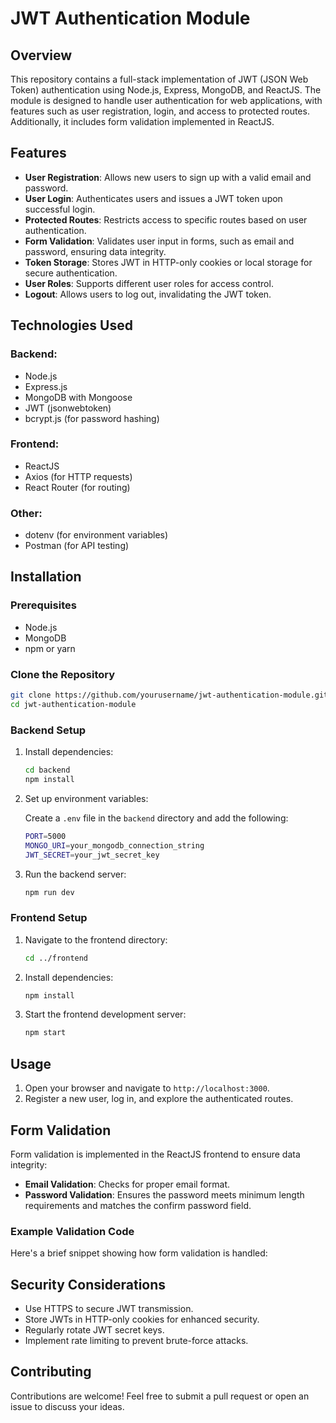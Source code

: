 
JWT Authentication Module
=========================

Overview
--------

This repository contains a full-stack implementation of JWT (JSON Web Token) authentication using Node.js, Express, MongoDB, and ReactJS. The module is designed to handle user authentication for web applications, with features such as user registration, login, and access to protected routes. Additionally, it includes form validation implemented in ReactJS.

Features
--------

* **User Registration**: Allows new users to sign up with a valid email and password.
* **User Login**: Authenticates users and issues a JWT token upon successful login.
* **Protected Routes**: Restricts access to specific routes based on user authentication.
* **Form Validation**: Validates user input in forms, such as email and password, ensuring data integrity.
* **Token Storage**: Stores JWT in HTTP-only cookies or local storage for secure authentication.
* **User Roles**: Supports different user roles for access control.
* **Logout**: Allows users to log out, invalidating the JWT token.

Technologies Used
-----------------

### Backend:

* Node.js
* Express.js
* MongoDB with Mongoose
* JWT (jsonwebtoken)
* bcrypt.js (for password hashing)

### Frontend:

* ReactJS
* Axios (for HTTP requests)
* React Router (for routing)

### Other:

* dotenv (for environment variables)
* Postman (for API testing)

Installation
------------

### Prerequisites

* Node.js
* MongoDB
* npm or yarn

### Clone the Repository

```bash
git clone https://github.com/yourusername/jwt-authentication-module.git
cd jwt-authentication-module
```

### Backend Setup

1. Install dependencies:

    ```bash
    cd backend
    npm install
    ```

2. Set up environment variables:

   Create a `.env` file in the `backend` directory and add the following:

    ```bash
    PORT=5000
    MONGO_URI=your_mongodb_connection_string
    JWT_SECRET=your_jwt_secret_key
    ```

3. Run the backend server:

    ```bash
    npm run dev
    ```

### Frontend Setup

1. Navigate to the frontend directory:

    ```bash
    cd ../frontend
    ```

2. Install dependencies:

    ```bash
    npm install
    ```

3. Start the frontend development server:

    ```bash
    npm start
    ```

Usage
-----

1. Open your browser and navigate to `http://localhost:3000`.
2. Register a new user, log in, and explore the authenticated routes.

Form Validation
---------------

Form validation is implemented in the ReactJS frontend to ensure data integrity:

* **Email Validation**: Checks for proper email format.
* **Password Validation**: Ensures the password meets minimum length requirements and matches the confirm password field.

### Example Validation Code

Here's a brief snippet showing how form validation is handled:

Security Considerations
-----------------------

* Use HTTPS to secure JWT transmission.
* Store JWTs in HTTP-only cookies for enhanced security.
* Regularly rotate JWT secret keys.
* Implement rate limiting to prevent brute-force attacks.

Contributing
------------

Contributions are welcome! Feel free to submit a pull request or open an issue to discuss your ideas.
